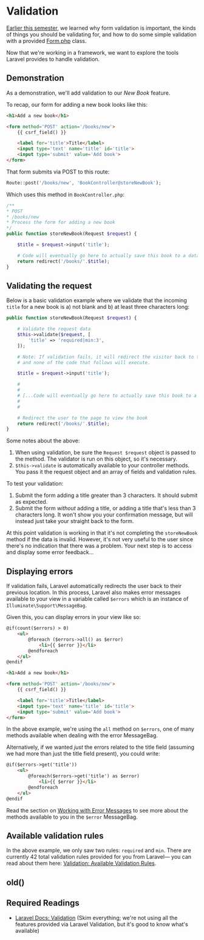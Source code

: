 # Validation
[Earlier this semester](https://github.com/susanBuck/dwa15-spring2017-notes/blob/master/02_PHP/13_Validation.md), we learned why form validation is important, the kinds of things you should be validating for, and how to do some simple validation with a provided [Form.php](https://github.com/susanBuck/dwa15-php-practice/blob/master/Form.php) class.

Now that we're working in a framework, we want to explore the tools Laravel provides to handle validation.


## Demonstration
As a demonstration, we'll add validation to our *New Book* feature.

To recap, our form for adding a new book looks like this:
```html
<h1>Add a new book</h1>

<form method='POST' action='/books/new'>
    {{ csrf_field() }}

    <label for='title'>Title</label>
    <input type='text' name='title' id='title'>
    <input type='submit' value='Add book'>
</form>
```

That form submits via POST to this route:
```php
Route::post('/books/new', 'BookController@storeNewBook');
```

Which uses this method in `BookController.php`:
```php
/**
* POST
* /books/new
* Process the form for adding a new book
*/
public function storeNewBook(Request $request) {

    $title = $request->input('title');

    # Code will eventually go here to actually save this book to a database
    return redirect('/books/'.$title);
}
```



## Validating the request
Below is a basic validation example where we validate that the incoming `title` for a new book is a) not blank and b) at least three characters long:

```php
public function storeNewBook(Request $request) {

    # Validate the request data
    $this->validate($request, [
        'title' => 'required|min:3',
    ]);

    # Note: If validation fails, it will redirect the visitor back to the form page
    # and none of the code that follows will execute.

    $title = $request->input('title');

    # 
    #
    # [...Code will eventually go here to actually save this book to a database...]
    #
    #

    # Redirect the user to the page to view the book
    return redirect('/books/'.$title);
}
```

Some notes about the above:

1. When using validation, be sure the `Request $request` object is passed to the method. The validator is run on this object, so it's necessary.
2. `$this->validate` is automatically available to your controller methods. You pass it the request object and an array of fields and validation rules.

To test your validation:

1. Submit the form adding a title greater than 3 characters. It should submit as expected.
2. Submit the form *without* adding a title, or adding a title that's less than 3 characters long. It won't show you your confirmation message, but will instead just take your straight back to the form.

At this point validation is working in that it's not completing the `storeNewBook` method if the data is invalid. However, it's not very useful to the user since there's no indication that there was a problem. Your next step is to access and display some error feedback...




## Displaying errors
If validation fails, Laravel automatically redirects the user back to their previous location. In this process, Laravel also makes error messages available to your view in a variable called `$errors` which is an instance of `Illuminate\Support\MessageBag`.

Given this, you can display errors in your view like so:
```html
@if(count($errors) > 0)
    <ul>
        @foreach ($errors->all() as $error)
            <li>{{ $error }}</li>
        @endforeach
    </ul>
@endif

<h1>Add a new book</h1>

<form method='POST' action='/books/new'>
    {{ csrf_field() }}

    <label for='title'>Title</label>
    <input type='text' name='title' id='title'>
    <input type='submit' value='Add book'>
</form>
```

In the above example, we're using the `all` method on `$errors`, one of many methods available when dealing with the error MessageBag.

Alternatively, if we wanted *just* the errors related to the title field (assuming we had more than just the title field present), you could write:

```html
@if($errors->get('title'))
    <ul>
        @foreach($errors->get('title') as $error)
            <li>{{ $error }}</li>
        @endforeach
    </ul>
@endif
```

Read the section on [Working with Error Messages](https://laravel.com/docs/validation#working-with-error-messages) to see more about the methods available to you in the `$error` MessageBag.


## Available validation rules
In the above example, we only saw two rules: `required` and `min`. There are currently 42 total validation rules provided for you from Laravel&mdash; you can read about them here: [Validation: Available Validation Rules](http://laravel.com/docs/validation#available-validation-rules).

## old()



## Required Readings
+ [Laravel Docs: Validation](https://laravel.com/docs/validation) (Skim everything; we're not using all the features provided via Laravel Validation, but it's good to know what's available)
